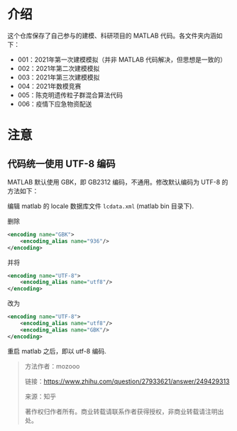 # 介绍

这个仓库保存了自己参与的建模、科研项目的 MATLAB 代码。各文件夹内涵如下：

* 001：2021年第一次建模模拟（并非 MATLAB 代码解决，但思想是一致的）
* 002：2021年第二次建模模拟
* 003：2021年第三次建模模拟
* 004：2021年数模竞赛
* 005：陈克明遗传粒子群混合算法代码
* 006：疫情下应急物资配送

# 注意

## 代码统一使用 UTF-8 编码

MATLAB 默认使用 GBK，即 GB2312 编码，不通用。修改默认编码为 UTF-8 的方法如下：

编辑 matlab 的 locale 数据库文件 `lcdata.xml` (matlab bin 目录下).

删除

```xml
<encoding name="GBK">
    <encoding_alias name="936"/>
</encoding>
```

并将

```xml
<encoding name="UTF-8">
    <encoding_alias name="utf8"/>
</encoding>
```

改为

```xml
<encoding name="UTF-8">
    <encoding_alias name="utf8"/>
    <encoding_alias name="GBK"/>
</encoding>
```

重启 matlab 之后，即以 utf-8 编码.

> 方法作者：mozooo
> 
> 链接：https://www.zhihu.com/question/27933621/answer/249429313
> 
> 来源：知乎
> 
> 著作权归作者所有。商业转载请联系作者获得授权，非商业转载请注明出处。